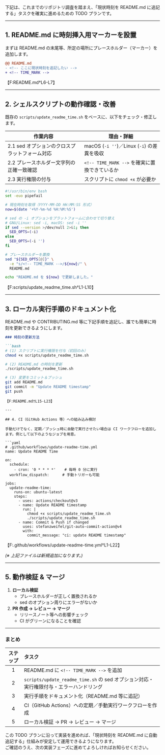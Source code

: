 下記は、これまでのリポジトリ調査を踏まえ、「現状時刻を README.md に追記する」タスクを確実に進めるための TODO プランです。

---

## 1. README.md に時刻挿入用マーカーを設置

まずは README.md の末尾等、所定の場所にプレースホルダー（マーカー）を追加します。

```diff
@@ README.md
- <!-- ここに現状時刻を追記したい -->
+ <!-- TIME_MARK -->
```
【F:README.md†L6-L7】

---

## 2. シェルスクリプトの動作確認・改善

既存の `scripts/update_readme_time.sh` をベースに、以下をチェック・修正します。

| 作業内容                                      | 理由・詳細                                                 |
|---------------------------------------------|------------------------------------------------------------|
| 2.1 sed オプションのクロスプラットフォーム対応 | macOS (`-i ''`)／Linux (`-i`) の差異を吸収                  |
| 2.2 プレースホルダー文字列の正確一致確認       | `<!-- TIME_MARK -->` を確実に置換できているか              |
| 2.3 実行権限の付与                             | スクリプトに `chmod +x` が必要か                           |

```bash
#!/usr/bin/env bash
set -euo pipefail

# 現在時刻を取得（YYYY-MM-DD HH:MM:SS 形式）
now=$(date '+%Y-%m-%d %H:%M:%S')

# sed の -i オプションをプラットフォームに合わせて切り替え
# GNU/Linux: sed -i, macOS: sed -i ''
if sed --version >/dev/null 2>&1; then
  SED_OPTS=(-i)
else
  SED_OPTS=(-i '')
fi

# プレースホルダーを置換
sed "${SED_OPTS[@]}" \
  -e "s/<!-- TIME_MARK -->/${now}/" \
  README.md

echo "README.md を ${now} で更新しました。"
```
【F:scripts/update_readme_time.sh†L1-L10】

---

## 3. ローカル実行手順のドキュメント化

README.md や CONTRIBUTING.md 等に下記手順を追記し、誰でも簡単に時刻を更新できるようにします。

```markdown
### 時刻の更新方法

```bash
# (1) スクリプトに実行権限を付与（初回のみ）
chmod +x scripts/update_readme_time.sh

# (2) README.md の時刻を更新
./scripts/update_readme_time.sh

# (3) 変更をコミット＆プッシュ
git add README.md
git commit -m "Update README timestamp"
git push
```
```
【F:README.md†L15-L23】

---

## 4. CI（GitHub Actions 等）への組み込み検討

手動だけでなく、定期／プッシュ時に自動で実行させたい場合は CI ワークフローを追加します。例として以下のようなジョブを用意。

```yaml
# .github/workflows/update-readme-time.yml
name: Update README Time

on:
  schedule:
    - cron: '0 * * * *'    # 毎時 0 分に実行
  workflow_dispatch:      # 手動トリガーも可能

jobs:
  update-readme-time:
    runs-on: ubuntu-latest
    steps:
      - uses: actions/checkout@v3
      - name: Update README timestamp
        run: |
          chmod +x scripts/update_readme_time.sh
          ./scripts/update_readme_time.sh
      - name: Commit & Push if changed
        uses: stefanzweifel/git-auto-commit-action@v4
        with:
          commit_message: "ci: update README timestamp"
```
【F:.github/workflows/update-readme-time.yml†L1-L22】

*(※ 上記ファイルは新規追加になります。)*

---

## 5. 動作検証 & マージ

1. **ローカル検証**  
   - プレースホルダーが正しく置換されるか  
   - sed のオプション周りにエラーがないか  
2. **PR 作成 → レビュー → マージ**  
   - リリースノート等への影響チェック  
   - CI がグリーンになることを確認

---

### まとめ

| ステップ | タスク                                                                                  |
|:--------:|:----------------------------------------------------------------------------------------|
| 1        | README.md に `<!-- TIME_MARK -->` を追加                                               |
| 2        | `scripts/update_readme_time.sh` の sed オプション対応・実行権限付与・エラーハンドリング |
| 3        | 実行手順をドキュメント化（README.md 等に追記）                                         |
| 4        | CI（GitHub Actions）への定期／手動実行ワークフローを作成                                |
| 5        | ローカル検証 → PR → レビュー → マージ                                                   |

この TODO プランに沿って実装を進めれば、「現状時刻を README.md に自動追記する」仕組みが安定して運用できるようになります。  
ご確認のうえ、次の実装フェーズに進めてよろしければお知らせください。